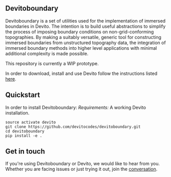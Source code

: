 ## Devitoboundary

Devitoboundary is a set of utilities used for the implementation of
immersed boundaries in Devito. The intention is to build useful
abstractions to simplify the process of imposing boundary conditions
on non-grid-conforming topographies. By making a suitably versatile,
generic tool for constructing immersed boundaries from unstructured
topography data, the integration of immersed boundary methods into
higher level applications with minimal additional complexity is
made possible.

This repository is currently a WIP prototype.

In order to download, install and use Devito follow the instructions
listed [here](https://github.com/devitocodes/devito).


## Quickstart
In order to install Devitoboundary:
*Requirements:* A working Devito installation.

```
source activate devito
git clone https://github.com/devitocodes/devitoboundary.git
cd devitoboundary
pip install -e .
```

## Get in touch

If you're using Devitoboundary or Devito, we would like to hear from
you. Whether you are facing issues or just trying it out, join the
[conversation](https://opesci-slackin.now.sh).
